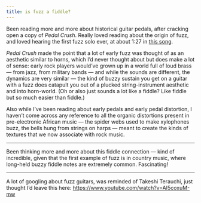 ```yaml
---
title: is fuzz a fiddle?
---
```


Been reading more and more about historical guitar pedals, after cracking open a copy of _Pedal Crush_. Really loved reading about the origin of fuzz, and loved hearing the first fuzz solo ever, at about 1:27 in [this song](https://open.spotify.com/track/0dPfKBYyPmoSfoLJqeKAs4?si=ey6B3oCnTRqc8c7trW3bmw).

_Pedal Crush_ made the point that a lot of early fuzz was thought of as an aesthetic similar to horns, which I’d never thought about but does make a lot of sense: early rock players would’ve grown up in a world full of loud brass — from jazz, from military bands — and while the sounds are different, the dynamics are very similar — the kind of buzzy sustain you get on a guitar with a fuzz does catapult you out of a plucked string-instrument aesthetic and into horn-world. (Oh or also just sounds a lot like a fiddle? Like fiddle but so much easier than fiddle.)

Also while I’ve been reading about early pedals and early pedal distortion, I haven’t come across any reference to all the organic distortions present in pre-electronic African music — the spider webs used to make xylophones buzz, the bells hung from strings on harps — meant to create the kinds of textures that we now associate with rock music.

---

Been thinking more and more about this fiddle connection — kind of incredible, given that the first example of fuzz is in country music, where long-held buzzy fiddle notes are extremely common. Fascinating!

---

A lot of googling about fuzz guitars, was reminded of Takeshi Terauchi, just thought I’d leave this here: https://www.youtube.com/watch?v=AI5coxuM-mw